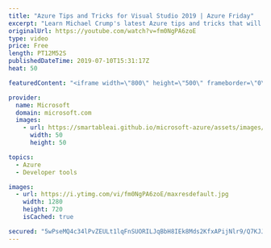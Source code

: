 ```yaml
---
title: "Azure Tips and Tricks for Visual Studio 2019 | Azure Friday"
excerpt: "Learn Michael Crump's latest Azure tips and tricks that will help you be more productive working with Azure in Visual Studio 2019. [00:40] Demo Start   Azure Tips and Tricks project https://aka.ms/azfr/554/01  Azure Tips and Tricks videos https://aka.ms/azfr/554/02  Tip 130: Visual Studio app settings"
originalUrl: https://youtube.com/watch?v=fm0NgPA6zoE
type: video
price: Free
length: PT12M52S
publishedDateTime: 2019-07-10T15:31:17Z
heat: 50

featuredContent: "<iframe width=\"800\" height=\"500\" frameborder=\"0\" src=\"https://www.youtube.com/embed/fm0NgPA6zoE\" allow=\"accelerometer; autoplay; encrypted-media; gyroscope; picture-in-picture\" allowfullscreen></iframe>"

provider:
  name: Microsoft
  domain: microsoft.com
  images:
    - url: https://smartableai.github.io/microsoft-azure/assets/images/organizations/microsoft.com-50x50.jpg
      width: 50
      height: 50

topics:
  - Azure
  - Developer tools

images:
  - url: https://i.ytimg.com/vi/fm0NgPA6zoE/maxresdefault.jpg
    width: 1280
    height: 720
    isCached: true

secured: "5wPseMQ4c34lPvZEULt1lqFnSUORILJqBbH8IEk8Mds2KfxAPijNlr9/Q7KJJMtYVVfw/yY5acoA7px/ZcLr34nQFMZzvVKo/y6euGeHbLAT1Boi4ydrD1TbiUDk31rGuiWMARzaGYEpmQiNeLWIucvIFPKLBqQPAEv5zmep1O5r6Qoim8D4ZE6LAmzDYvEkWE4vLM1+QPatCWGAgwpiw/Eozdg7g7Ut/S2oatdZWXlMxTrjdz3klqwZg7/IMrBOd+Pfk5W6kOA8+L8RZnJLWlvqtGZd43pZP+lkmQBEwP1OW97nRqDZJDlgEvAX1urGzC/XKVVNhSULskmJ9Ko4wjdGX3br5JAEiQmuzi1MwiCdGB5KgRdgWVqJbpzJ7PDQ8coyzi8ytqbMTdZmCTsV2S5MlM8hxsAkr9MQvDW9Gak=;CwW5ABnUk9CeU6svGUMeFA=="
---
```


